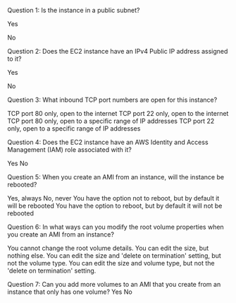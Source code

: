 Question 1: Is the instance in a public subnet?

 Yes

 No


Question 2: Does the EC2 instance have an IPv4 Public IP address assigned to it?

 Yes

 No


Question 3: What inbound TCP port numbers are open for this instance?

 TCP port 80 only, open to the internet
 TCP port 22 only, open to the internet
 TCP port 80 only, open to a specific range of IP addresses
 TCP port 22 only, open to a specific range of IP addresses


Question 4: Does the EC2 instance have an AWS Identity and Access Management (IAM) role associated with it?

 Yes
 No


Question 5: When you create an AMI from an instance, will the instance be rebooted?

 Yes, always
 No, never
 You have the option not to reboot, but by default it will be rebooted
 You have the option to reboot, but by default it will not be rebooted


Question 6: In what ways can you modify the root volume properties when you create an AMI from an instance?

 You cannot change the root volume details.
 You can edit the size, but nothing else.
 You can edit the size and 'delete on termination' setting, but not the volume type.
 You can edit the size and volume type, but not the 'delete on termination' setting.


Question 7: Can you add more volumes to an AMI that you create from an instance that only has one volume?
 Yes
 No

